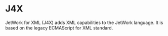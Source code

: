 # J4X

JetWork for XML (J4X) adds XML capabilities to the JetWork language. It is based on the legacy ECMAScript for XML standard.